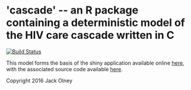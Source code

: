 # 'cascade' -- an R package containing a deterministic model of the HIV care cascade written in C

[![Build Status](https://travis-ci.org/jackolney/cascade.svg)](https://travis-ci.org/jackolney/cascade)

This model forms the basis of the shiny application available online [here](https://jackolney.shinyapps.io/CascadeDashboard/), with the associated source code available [here]().

Copyright 2016 Jack Olney
